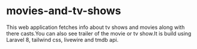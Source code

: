 # movies-and-tv-shows
This web application fetches info about tv shows and movies along with there casts.You can also see trailer of the movie or tv show.It is build using Laravel 8, tailwind css, livewire and tmdb api.
